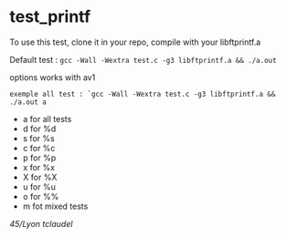 # test_printf

To use this test, clone it in your repo, compile with your libftprintf.a

Default test : `gcc -Wall -Wextra test.c -g3 libftprintf.a && ./a.out`

options works with av1 

    exemple all test : `gcc -Wall -Wextra test.c -g3 libftprintf.a && ./a.out a
- a for all tests
- d for %d
- s for %s
- c for %c
- p for %p
- x for %x
- X for %X
- u for %u
- o for %%
- m fot mixed tests

*45/Lyon tclaudel*
